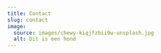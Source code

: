 ```yaml
---
title: Contact
slug: contact
image:
  source: images/chewy-kiqjfzbii9w-unsplash.jpg
  alt: Dit is een hond
---
```

